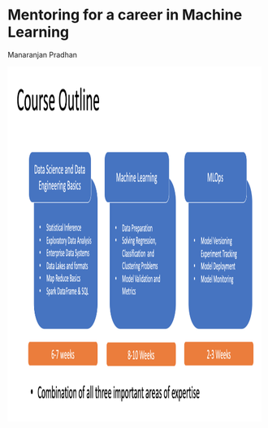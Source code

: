 # Mentoring for a career in Machine Learning
Manaranjan Pradhan

<img src="programoverview.png" style="height: 700px; width:500px;"/>

